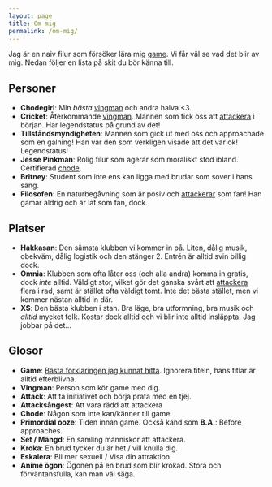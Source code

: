 ```yaml
---
layout: page
title: Om mig
permalink: /om-mig/
---
```


Jag är en naiv filur som försöker lära mig [game](#game). Vi får väl se vad det blir av mig. Nedan följer en lista på skit du bör känna till.

## Personer
- **Chodegirl**: Min *bästa* [vingman](#vingman) och andra halva <3.
- **Cricket**: Återkommande [vingman](#vingman). Mannen som fick oss att [attackera](#attack) i början. Har legendstatus på grund av det!
- **Tillståndsmyndigheten**: Mannen som gick ut med oss och approachade som en galning! Han var den som verkligen visade att det var ok! Legendstatus!
- **Jesse Pinkman**: Rolig filur som agerar som moraliskt stöd ibland. Certifierad [chode](#chode).
- **Britney**: Student som inte ens kan ligga med brudar som sover i hans säng.
- **Filosofen**: En naturbegåvning som är posiv och [attackerar](#attack) som fan! Han gamar aldrig och är lat som fan, dock.

## Platser
- **Hakkasan**: Den sämsta klubben vi kommer in på. Liten, dålig musik, obekväm, dålig logistik och den stänger 2. Entrén är alltid svin billig dock.
- **Omnia**: Klubben som ofta låter oss (och alla andra) komma in gratis, dock *inte* alltid. Väldigt stor, vilket gör det ganska svårt att [attackera](#glosor) flera i rad, samt är stället ofta väldigt tomt. Inte det bästa stället, men vi kommer nästan alltid in där.
- **XS**: Den bästa klubben i stan. Bra läge, bra utformning, bra musik och *alltid* mycket folk. Kostar dock alltid och vi blir inte alltid insläppta. Jag jobbar på det...

## Glosor
- <a name="game"></a>**Game**: [Bästa förklaringen jag kunnat hitta](https://www.youtube.com/v/zGHigJmPac). Ignorera titeln, hans titlar är alltid efterblivna.
- <a name="vingman"></a>**Vingman**: Person som kör game med dig.
- <a name="attack"></a>**Attack**: Att ta initiativet och börja prata med en tjej.
- <a name="attacksangest"></a>**Attacksångest**: Att vara rädd att attackera
- <a name="chode"></a>**Chode**: Någon som inte kan/känner till game.
- <a name="Primordial-ooze"></a>**Primordial ooze**: Tiden innan game. Också känd som **B.A.**: Before approaches.
- <a name="set"></a>**Set / Mängd**: En samling människor att attackera.
- <a name="krok"></a>**Kroka**: En brud tycker du är het / vill knulla dig.
- <a name="eskalera"></a>**Eskalera**: Bli mer sexuell / Visa din attraktion.
- <a name="anime"></a>**Anime ögon**: Ögonen på en brud som blir krokad. Stora och förväntansfulla, kan man väl säga.
